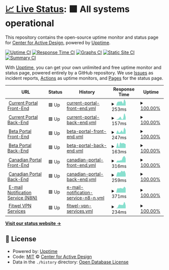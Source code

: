 # [📈 Live Status](https://statuspage.fitwel.org): <!--live status--> **🟩 All systems operational**

This repository contains the open-source uptime monitor and status page for [Center for Active Design](https://app.fitwel.org), powered by [Upptime](https://github.com/upptime/upptime).

[![Uptime CI](https://github.com/c4ad/upptime-tool/workflows/Uptime%20CI/badge.svg)](https://github.com/c4ad/upptime-tool/actions?query=workflow%3A%22Uptime+CI%22)
[![Response Time CI](https://github.com/c4ad/upptime-tool/workflows/Response%20Time%20CI/badge.svg)](https://github.com/c4ad/upptime-tool/actions?query=workflow%3A%22Response+Time+CI%22)
[![Graphs CI](https://github.com/c4ad/upptime-tool/workflows/Graphs%20CI/badge.svg)](https://github.com/c4ad/upptime-tool/actions?query=workflow%3A%22Graphs+CI%22)
[![Static Site CI](https://github.com/c4ad/upptime-tool/workflows/Static%20Site%20CI/badge.svg)](https://github.com/c4ad/upptime-tool/actions?query=workflow%3A%22Static+Site+CI%22)
[![Summary CI](https://github.com/c4ad/upptime-tool/workflows/Summary%20CI/badge.svg)](https://github.com/c4ad/upptime-tool/actions?query=workflow%3A%22Summary+CI%22)

With [Upptime](https://upptime.js.org), you can get your own unlimited and free uptime monitor and status page, powered entirely by a GitHub repository. We use [Issues](https://github.com/c4ad/upptime-tool/issues) as incident reports, [Actions](https://github.com/c4ad/upptime-tool/actions) as uptime monitors, and [Pages](https://statuspage.fitwel.org) for the status page.

<!--start: status pages-->
<!-- This summary is generated by Upptime (https://github.com/upptime/upptime) -->
<!-- Do not edit this manually, your changes will be overwritten -->
<!-- prettier-ignore -->
| URL | Status | History | Response Time | Uptime |
| --- | ------ | ------- | ------------- | ------ |
| <img alt="" src="https://icons.duckduckgo.com/ip3/app.fitwel.org.ico" height="13"> [Current Portal Front-End](https://app.fitwel.org) | 🟩 Up | [current-portal-front-end.yml](https://github.com/c4ad/uptime-tool/commits/HEAD/history/current-portal-front-end.yml) | <details><summary><img alt="Response time graph" src="./graphs/current-portal-front-end/response-time-week.png" height="20"> 253ms</summary><br><a href="https://statuspage.fitwel.org/history/current-portal-front-end"><img alt="Response time 270" src="https://img.shields.io/endpoint?url=https%3A%2F%2Fraw.githubusercontent.com%2Fc4ad%2Fuptime-tool%2FHEAD%2Fapi%2Fcurrent-portal-front-end%2Fresponse-time.json"></a><br><a href="https://statuspage.fitwel.org/history/current-portal-front-end"><img alt="24-hour response time 305" src="https://img.shields.io/endpoint?url=https%3A%2F%2Fraw.githubusercontent.com%2Fc4ad%2Fuptime-tool%2FHEAD%2Fapi%2Fcurrent-portal-front-end%2Fresponse-time-day.json"></a><br><a href="https://statuspage.fitwel.org/history/current-portal-front-end"><img alt="7-day response time 253" src="https://img.shields.io/endpoint?url=https%3A%2F%2Fraw.githubusercontent.com%2Fc4ad%2Fuptime-tool%2FHEAD%2Fapi%2Fcurrent-portal-front-end%2Fresponse-time-week.json"></a><br><a href="https://statuspage.fitwel.org/history/current-portal-front-end"><img alt="30-day response time 258" src="https://img.shields.io/endpoint?url=https%3A%2F%2Fraw.githubusercontent.com%2Fc4ad%2Fuptime-tool%2FHEAD%2Fapi%2Fcurrent-portal-front-end%2Fresponse-time-month.json"></a><br><a href="https://statuspage.fitwel.org/history/current-portal-front-end"><img alt="1-year response time 270" src="https://img.shields.io/endpoint?url=https%3A%2F%2Fraw.githubusercontent.com%2Fc4ad%2Fuptime-tool%2FHEAD%2Fapi%2Fcurrent-portal-front-end%2Fresponse-time-year.json"></a></details> | <details><summary><a href="https://statuspage.fitwel.org/history/current-portal-front-end">100.00%</a></summary><a href="https://statuspage.fitwel.org/history/current-portal-front-end"><img alt="All-time uptime 100.00%" src="https://img.shields.io/endpoint?url=https%3A%2F%2Fraw.githubusercontent.com%2Fc4ad%2Fuptime-tool%2FHEAD%2Fapi%2Fcurrent-portal-front-end%2Fuptime.json"></a><br><a href="https://statuspage.fitwel.org/history/current-portal-front-end"><img alt="24-hour uptime 100.00%" src="https://img.shields.io/endpoint?url=https%3A%2F%2Fraw.githubusercontent.com%2Fc4ad%2Fuptime-tool%2FHEAD%2Fapi%2Fcurrent-portal-front-end%2Fuptime-day.json"></a><br><a href="https://statuspage.fitwel.org/history/current-portal-front-end"><img alt="7-day uptime 100.00%" src="https://img.shields.io/endpoint?url=https%3A%2F%2Fraw.githubusercontent.com%2Fc4ad%2Fuptime-tool%2FHEAD%2Fapi%2Fcurrent-portal-front-end%2Fuptime-week.json"></a><br><a href="https://statuspage.fitwel.org/history/current-portal-front-end"><img alt="30-day uptime 100.00%" src="https://img.shields.io/endpoint?url=https%3A%2F%2Fraw.githubusercontent.com%2Fc4ad%2Fuptime-tool%2FHEAD%2Fapi%2Fcurrent-portal-front-end%2Fuptime-month.json"></a><br><a href="https://statuspage.fitwel.org/history/current-portal-front-end"><img alt="1-year uptime 100.00%" src="https://img.shields.io/endpoint?url=https%3A%2F%2Fraw.githubusercontent.com%2Fc4ad%2Fuptime-tool%2FHEAD%2Fapi%2Fcurrent-portal-front-end%2Fuptime-year.json"></a></details>
| <img alt="" src="https://icons.duckduckgo.com/ip3/api.fitwel.org.ico" height="13"> [Current Portal Back-End](https://api.fitwel.org/health) | 🟩 Up | [current-portal-back-end.yml](https://github.com/c4ad/uptime-tool/commits/HEAD/history/current-portal-back-end.yml) | <details><summary><img alt="Response time graph" src="./graphs/current-portal-back-end/response-time-week.png" height="20"> 157ms</summary><br><a href="https://statuspage.fitwel.org/history/current-portal-back-end"><img alt="Response time 216" src="https://img.shields.io/endpoint?url=https%3A%2F%2Fraw.githubusercontent.com%2Fc4ad%2Fuptime-tool%2FHEAD%2Fapi%2Fcurrent-portal-back-end%2Fresponse-time.json"></a><br><a href="https://statuspage.fitwel.org/history/current-portal-back-end"><img alt="24-hour response time 310" src="https://img.shields.io/endpoint?url=https%3A%2F%2Fraw.githubusercontent.com%2Fc4ad%2Fuptime-tool%2FHEAD%2Fapi%2Fcurrent-portal-back-end%2Fresponse-time-day.json"></a><br><a href="https://statuspage.fitwel.org/history/current-portal-back-end"><img alt="7-day response time 157" src="https://img.shields.io/endpoint?url=https%3A%2F%2Fraw.githubusercontent.com%2Fc4ad%2Fuptime-tool%2FHEAD%2Fapi%2Fcurrent-portal-back-end%2Fresponse-time-week.json"></a><br><a href="https://statuspage.fitwel.org/history/current-portal-back-end"><img alt="30-day response time 196" src="https://img.shields.io/endpoint?url=https%3A%2F%2Fraw.githubusercontent.com%2Fc4ad%2Fuptime-tool%2FHEAD%2Fapi%2Fcurrent-portal-back-end%2Fresponse-time-month.json"></a><br><a href="https://statuspage.fitwel.org/history/current-portal-back-end"><img alt="1-year response time 216" src="https://img.shields.io/endpoint?url=https%3A%2F%2Fraw.githubusercontent.com%2Fc4ad%2Fuptime-tool%2FHEAD%2Fapi%2Fcurrent-portal-back-end%2Fresponse-time-year.json"></a></details> | <details><summary><a href="https://statuspage.fitwel.org/history/current-portal-back-end">100.00%</a></summary><a href="https://statuspage.fitwel.org/history/current-portal-back-end"><img alt="All-time uptime 100.00%" src="https://img.shields.io/endpoint?url=https%3A%2F%2Fraw.githubusercontent.com%2Fc4ad%2Fuptime-tool%2FHEAD%2Fapi%2Fcurrent-portal-back-end%2Fuptime.json"></a><br><a href="https://statuspage.fitwel.org/history/current-portal-back-end"><img alt="24-hour uptime 100.00%" src="https://img.shields.io/endpoint?url=https%3A%2F%2Fraw.githubusercontent.com%2Fc4ad%2Fuptime-tool%2FHEAD%2Fapi%2Fcurrent-portal-back-end%2Fuptime-day.json"></a><br><a href="https://statuspage.fitwel.org/history/current-portal-back-end"><img alt="7-day uptime 100.00%" src="https://img.shields.io/endpoint?url=https%3A%2F%2Fraw.githubusercontent.com%2Fc4ad%2Fuptime-tool%2FHEAD%2Fapi%2Fcurrent-portal-back-end%2Fuptime-week.json"></a><br><a href="https://statuspage.fitwel.org/history/current-portal-back-end"><img alt="30-day uptime 100.00%" src="https://img.shields.io/endpoint?url=https%3A%2F%2Fraw.githubusercontent.com%2Fc4ad%2Fuptime-tool%2FHEAD%2Fapi%2Fcurrent-portal-back-end%2Fuptime-month.json"></a><br><a href="https://statuspage.fitwel.org/history/current-portal-back-end"><img alt="1-year uptime 100.00%" src="https://img.shields.io/endpoint?url=https%3A%2F%2Fraw.githubusercontent.com%2Fc4ad%2Fuptime-tool%2FHEAD%2Fapi%2Fcurrent-portal-back-end%2Fuptime-year.json"></a></details>
| <img alt="" src="https://icons.duckduckgo.com/ip3/beta.fitwel.org.ico" height="13"> [Beta Portal Front-End](https://beta.fitwel.org) | 🟩 Up | [beta-portal-front-end.yml](https://github.com/c4ad/uptime-tool/commits/HEAD/history/beta-portal-front-end.yml) | <details><summary><img alt="Response time graph" src="./graphs/beta-portal-front-end/response-time-week.png" height="20"> 247ms</summary><br><a href="https://statuspage.fitwel.org/history/beta-portal-front-end"><img alt="Response time 292" src="https://img.shields.io/endpoint?url=https%3A%2F%2Fraw.githubusercontent.com%2Fc4ad%2Fuptime-tool%2FHEAD%2Fapi%2Fbeta-portal-front-end%2Fresponse-time.json"></a><br><a href="https://statuspage.fitwel.org/history/beta-portal-front-end"><img alt="24-hour response time 522" src="https://img.shields.io/endpoint?url=https%3A%2F%2Fraw.githubusercontent.com%2Fc4ad%2Fuptime-tool%2FHEAD%2Fapi%2Fbeta-portal-front-end%2Fresponse-time-day.json"></a><br><a href="https://statuspage.fitwel.org/history/beta-portal-front-end"><img alt="7-day response time 247" src="https://img.shields.io/endpoint?url=https%3A%2F%2Fraw.githubusercontent.com%2Fc4ad%2Fuptime-tool%2FHEAD%2Fapi%2Fbeta-portal-front-end%2Fresponse-time-week.json"></a><br><a href="https://statuspage.fitwel.org/history/beta-portal-front-end"><img alt="30-day response time 297" src="https://img.shields.io/endpoint?url=https%3A%2F%2Fraw.githubusercontent.com%2Fc4ad%2Fuptime-tool%2FHEAD%2Fapi%2Fbeta-portal-front-end%2Fresponse-time-month.json"></a><br><a href="https://statuspage.fitwel.org/history/beta-portal-front-end"><img alt="1-year response time 292" src="https://img.shields.io/endpoint?url=https%3A%2F%2Fraw.githubusercontent.com%2Fc4ad%2Fuptime-tool%2FHEAD%2Fapi%2Fbeta-portal-front-end%2Fresponse-time-year.json"></a></details> | <details><summary><a href="https://statuspage.fitwel.org/history/beta-portal-front-end">100.00%</a></summary><a href="https://statuspage.fitwel.org/history/beta-portal-front-end"><img alt="All-time uptime 100.00%" src="https://img.shields.io/endpoint?url=https%3A%2F%2Fraw.githubusercontent.com%2Fc4ad%2Fuptime-tool%2FHEAD%2Fapi%2Fbeta-portal-front-end%2Fuptime.json"></a><br><a href="https://statuspage.fitwel.org/history/beta-portal-front-end"><img alt="24-hour uptime 100.00%" src="https://img.shields.io/endpoint?url=https%3A%2F%2Fraw.githubusercontent.com%2Fc4ad%2Fuptime-tool%2FHEAD%2Fapi%2Fbeta-portal-front-end%2Fuptime-day.json"></a><br><a href="https://statuspage.fitwel.org/history/beta-portal-front-end"><img alt="7-day uptime 100.00%" src="https://img.shields.io/endpoint?url=https%3A%2F%2Fraw.githubusercontent.com%2Fc4ad%2Fuptime-tool%2FHEAD%2Fapi%2Fbeta-portal-front-end%2Fuptime-week.json"></a><br><a href="https://statuspage.fitwel.org/history/beta-portal-front-end"><img alt="30-day uptime 100.00%" src="https://img.shields.io/endpoint?url=https%3A%2F%2Fraw.githubusercontent.com%2Fc4ad%2Fuptime-tool%2FHEAD%2Fapi%2Fbeta-portal-front-end%2Fuptime-month.json"></a><br><a href="https://statuspage.fitwel.org/history/beta-portal-front-end"><img alt="1-year uptime 100.00%" src="https://img.shields.io/endpoint?url=https%3A%2F%2Fraw.githubusercontent.com%2Fc4ad%2Fuptime-tool%2FHEAD%2Fapi%2Fbeta-portal-front-end%2Fuptime-year.json"></a></details>
| <img alt="" src="https://icons.duckduckgo.com/ip3/api-beta.fitwel.org.ico" height="13"> [Beta Portal Back-End](https://api-beta.fitwel.org/health) | 🟩 Up | [beta-portal-back-end.yml](https://github.com/c4ad/uptime-tool/commits/HEAD/history/beta-portal-back-end.yml) | <details><summary><img alt="Response time graph" src="./graphs/beta-portal-back-end/response-time-week.png" height="20"> 163ms</summary><br><a href="https://statuspage.fitwel.org/history/beta-portal-back-end"><img alt="Response time 195" src="https://img.shields.io/endpoint?url=https%3A%2F%2Fraw.githubusercontent.com%2Fc4ad%2Fuptime-tool%2FHEAD%2Fapi%2Fbeta-portal-back-end%2Fresponse-time.json"></a><br><a href="https://statuspage.fitwel.org/history/beta-portal-back-end"><img alt="24-hour response time 198" src="https://img.shields.io/endpoint?url=https%3A%2F%2Fraw.githubusercontent.com%2Fc4ad%2Fuptime-tool%2FHEAD%2Fapi%2Fbeta-portal-back-end%2Fresponse-time-day.json"></a><br><a href="https://statuspage.fitwel.org/history/beta-portal-back-end"><img alt="7-day response time 163" src="https://img.shields.io/endpoint?url=https%3A%2F%2Fraw.githubusercontent.com%2Fc4ad%2Fuptime-tool%2FHEAD%2Fapi%2Fbeta-portal-back-end%2Fresponse-time-week.json"></a><br><a href="https://statuspage.fitwel.org/history/beta-portal-back-end"><img alt="30-day response time 216" src="https://img.shields.io/endpoint?url=https%3A%2F%2Fraw.githubusercontent.com%2Fc4ad%2Fuptime-tool%2FHEAD%2Fapi%2Fbeta-portal-back-end%2Fresponse-time-month.json"></a><br><a href="https://statuspage.fitwel.org/history/beta-portal-back-end"><img alt="1-year response time 195" src="https://img.shields.io/endpoint?url=https%3A%2F%2Fraw.githubusercontent.com%2Fc4ad%2Fuptime-tool%2FHEAD%2Fapi%2Fbeta-portal-back-end%2Fresponse-time-year.json"></a></details> | <details><summary><a href="https://statuspage.fitwel.org/history/beta-portal-back-end">100.00%</a></summary><a href="https://statuspage.fitwel.org/history/beta-portal-back-end"><img alt="All-time uptime 100.00%" src="https://img.shields.io/endpoint?url=https%3A%2F%2Fraw.githubusercontent.com%2Fc4ad%2Fuptime-tool%2FHEAD%2Fapi%2Fbeta-portal-back-end%2Fuptime.json"></a><br><a href="https://statuspage.fitwel.org/history/beta-portal-back-end"><img alt="24-hour uptime 100.00%" src="https://img.shields.io/endpoint?url=https%3A%2F%2Fraw.githubusercontent.com%2Fc4ad%2Fuptime-tool%2FHEAD%2Fapi%2Fbeta-portal-back-end%2Fuptime-day.json"></a><br><a href="https://statuspage.fitwel.org/history/beta-portal-back-end"><img alt="7-day uptime 100.00%" src="https://img.shields.io/endpoint?url=https%3A%2F%2Fraw.githubusercontent.com%2Fc4ad%2Fuptime-tool%2FHEAD%2Fapi%2Fbeta-portal-back-end%2Fuptime-week.json"></a><br><a href="https://statuspage.fitwel.org/history/beta-portal-back-end"><img alt="30-day uptime 100.00%" src="https://img.shields.io/endpoint?url=https%3A%2F%2Fraw.githubusercontent.com%2Fc4ad%2Fuptime-tool%2FHEAD%2Fapi%2Fbeta-portal-back-end%2Fuptime-month.json"></a><br><a href="https://statuspage.fitwel.org/history/beta-portal-back-end"><img alt="1-year uptime 100.00%" src="https://img.shields.io/endpoint?url=https%3A%2F%2Fraw.githubusercontent.com%2Fc4ad%2Fuptime-tool%2FHEAD%2Fapi%2Fbeta-portal-back-end%2Fuptime-year.json"></a></details>
| <img alt="" src="https://icons.duckduckgo.com/ip3/app.ca.fitwel.org.ico" height="13"> [Canadian Portal Front-End](https://app.ca.fitwel.org) | 🟩 Up | [canadian-portal-front-end.yml](https://github.com/c4ad/uptime-tool/commits/HEAD/history/canadian-portal-front-end.yml) | <details><summary><img alt="Response time graph" src="./graphs/canadian-portal-front-end/response-time-week.png" height="20"> 316ms</summary><br><a href="https://statuspage.fitwel.org/history/canadian-portal-front-end"><img alt="Response time 371" src="https://img.shields.io/endpoint?url=https%3A%2F%2Fraw.githubusercontent.com%2Fc4ad%2Fuptime-tool%2FHEAD%2Fapi%2Fcanadian-portal-front-end%2Fresponse-time.json"></a><br><a href="https://statuspage.fitwel.org/history/canadian-portal-front-end"><img alt="24-hour response time 521" src="https://img.shields.io/endpoint?url=https%3A%2F%2Fraw.githubusercontent.com%2Fc4ad%2Fuptime-tool%2FHEAD%2Fapi%2Fcanadian-portal-front-end%2Fresponse-time-day.json"></a><br><a href="https://statuspage.fitwel.org/history/canadian-portal-front-end"><img alt="7-day response time 316" src="https://img.shields.io/endpoint?url=https%3A%2F%2Fraw.githubusercontent.com%2Fc4ad%2Fuptime-tool%2FHEAD%2Fapi%2Fcanadian-portal-front-end%2Fresponse-time-week.json"></a><br><a href="https://statuspage.fitwel.org/history/canadian-portal-front-end"><img alt="30-day response time 384" src="https://img.shields.io/endpoint?url=https%3A%2F%2Fraw.githubusercontent.com%2Fc4ad%2Fuptime-tool%2FHEAD%2Fapi%2Fcanadian-portal-front-end%2Fresponse-time-month.json"></a><br><a href="https://statuspage.fitwel.org/history/canadian-portal-front-end"><img alt="1-year response time 371" src="https://img.shields.io/endpoint?url=https%3A%2F%2Fraw.githubusercontent.com%2Fc4ad%2Fuptime-tool%2FHEAD%2Fapi%2Fcanadian-portal-front-end%2Fresponse-time-year.json"></a></details> | <details><summary><a href="https://statuspage.fitwel.org/history/canadian-portal-front-end">100.00%</a></summary><a href="https://statuspage.fitwel.org/history/canadian-portal-front-end"><img alt="All-time uptime 100.00%" src="https://img.shields.io/endpoint?url=https%3A%2F%2Fraw.githubusercontent.com%2Fc4ad%2Fuptime-tool%2FHEAD%2Fapi%2Fcanadian-portal-front-end%2Fuptime.json"></a><br><a href="https://statuspage.fitwel.org/history/canadian-portal-front-end"><img alt="24-hour uptime 100.00%" src="https://img.shields.io/endpoint?url=https%3A%2F%2Fraw.githubusercontent.com%2Fc4ad%2Fuptime-tool%2FHEAD%2Fapi%2Fcanadian-portal-front-end%2Fuptime-day.json"></a><br><a href="https://statuspage.fitwel.org/history/canadian-portal-front-end"><img alt="7-day uptime 100.00%" src="https://img.shields.io/endpoint?url=https%3A%2F%2Fraw.githubusercontent.com%2Fc4ad%2Fuptime-tool%2FHEAD%2Fapi%2Fcanadian-portal-front-end%2Fuptime-week.json"></a><br><a href="https://statuspage.fitwel.org/history/canadian-portal-front-end"><img alt="30-day uptime 100.00%" src="https://img.shields.io/endpoint?url=https%3A%2F%2Fraw.githubusercontent.com%2Fc4ad%2Fuptime-tool%2FHEAD%2Fapi%2Fcanadian-portal-front-end%2Fuptime-month.json"></a><br><a href="https://statuspage.fitwel.org/history/canadian-portal-front-end"><img alt="1-year uptime 100.00%" src="https://img.shields.io/endpoint?url=https%3A%2F%2Fraw.githubusercontent.com%2Fc4ad%2Fuptime-tool%2FHEAD%2Fapi%2Fcanadian-portal-front-end%2Fuptime-year.json"></a></details>
| <img alt="" src="https://icons.duckduckgo.com/ip3/api.ca.fitwel.org.ico" height="13"> [Canadian Portal Back-End](https://api.ca.fitwel.org/health) | 🟩 Up | [canadian-portal-back-end.yml](https://github.com/c4ad/uptime-tool/commits/HEAD/history/canadian-portal-back-end.yml) | <details><summary><img alt="Response time graph" src="./graphs/canadian-portal-back-end/response-time-week.png" height="20"> 259ms</summary><br><a href="https://statuspage.fitwel.org/history/canadian-portal-back-end"><img alt="Response time 239" src="https://img.shields.io/endpoint?url=https%3A%2F%2Fraw.githubusercontent.com%2Fc4ad%2Fuptime-tool%2FHEAD%2Fapi%2Fcanadian-portal-back-end%2Fresponse-time.json"></a><br><a href="https://statuspage.fitwel.org/history/canadian-portal-back-end"><img alt="24-hour response time 312" src="https://img.shields.io/endpoint?url=https%3A%2F%2Fraw.githubusercontent.com%2Fc4ad%2Fuptime-tool%2FHEAD%2Fapi%2Fcanadian-portal-back-end%2Fresponse-time-day.json"></a><br><a href="https://statuspage.fitwel.org/history/canadian-portal-back-end"><img alt="7-day response time 259" src="https://img.shields.io/endpoint?url=https%3A%2F%2Fraw.githubusercontent.com%2Fc4ad%2Fuptime-tool%2FHEAD%2Fapi%2Fcanadian-portal-back-end%2Fresponse-time-week.json"></a><br><a href="https://statuspage.fitwel.org/history/canadian-portal-back-end"><img alt="30-day response time 258" src="https://img.shields.io/endpoint?url=https%3A%2F%2Fraw.githubusercontent.com%2Fc4ad%2Fuptime-tool%2FHEAD%2Fapi%2Fcanadian-portal-back-end%2Fresponse-time-month.json"></a><br><a href="https://statuspage.fitwel.org/history/canadian-portal-back-end"><img alt="1-year response time 239" src="https://img.shields.io/endpoint?url=https%3A%2F%2Fraw.githubusercontent.com%2Fc4ad%2Fuptime-tool%2FHEAD%2Fapi%2Fcanadian-portal-back-end%2Fresponse-time-year.json"></a></details> | <details><summary><a href="https://statuspage.fitwel.org/history/canadian-portal-back-end">100.00%</a></summary><a href="https://statuspage.fitwel.org/history/canadian-portal-back-end"><img alt="All-time uptime 100.00%" src="https://img.shields.io/endpoint?url=https%3A%2F%2Fraw.githubusercontent.com%2Fc4ad%2Fuptime-tool%2FHEAD%2Fapi%2Fcanadian-portal-back-end%2Fuptime.json"></a><br><a href="https://statuspage.fitwel.org/history/canadian-portal-back-end"><img alt="24-hour uptime 100.00%" src="https://img.shields.io/endpoint?url=https%3A%2F%2Fraw.githubusercontent.com%2Fc4ad%2Fuptime-tool%2FHEAD%2Fapi%2Fcanadian-portal-back-end%2Fuptime-day.json"></a><br><a href="https://statuspage.fitwel.org/history/canadian-portal-back-end"><img alt="7-day uptime 100.00%" src="https://img.shields.io/endpoint?url=https%3A%2F%2Fraw.githubusercontent.com%2Fc4ad%2Fuptime-tool%2FHEAD%2Fapi%2Fcanadian-portal-back-end%2Fuptime-week.json"></a><br><a href="https://statuspage.fitwel.org/history/canadian-portal-back-end"><img alt="30-day uptime 100.00%" src="https://img.shields.io/endpoint?url=https%3A%2F%2Fraw.githubusercontent.com%2Fc4ad%2Fuptime-tool%2FHEAD%2Fapi%2Fcanadian-portal-back-end%2Fuptime-month.json"></a><br><a href="https://statuspage.fitwel.org/history/canadian-portal-back-end"><img alt="1-year uptime 100.00%" src="https://img.shields.io/endpoint?url=https%3A%2F%2Fraw.githubusercontent.com%2Fc4ad%2Fuptime-tool%2FHEAD%2Fapi%2Fcanadian-portal-back-end%2Fuptime-year.json"></a></details>
| <img alt="" src="https://icons.duckduckgo.com/ip3/adai.app.n8n.cloud.ico" height="13"> [E-mail Notification Service (N8N)](https://adai.app.n8n.cloud) | 🟩 Up | [e-mail-notification-service-n8-n.yml](https://github.com/c4ad/uptime-tool/commits/HEAD/history/e-mail-notification-service-n8-n.yml) | <details><summary><img alt="Response time graph" src="./graphs/e-mail-notification-service-n8-n/response-time-week.png" height="20"> 371ms</summary><br><a href="https://statuspage.fitwel.org/history/e-mail-notification-service-n8-n"><img alt="Response time 2613" src="https://img.shields.io/endpoint?url=https%3A%2F%2Fraw.githubusercontent.com%2Fc4ad%2Fuptime-tool%2FHEAD%2Fapi%2Fe-mail-notification-service-n8-n%2Fresponse-time.json"></a><br><a href="https://statuspage.fitwel.org/history/e-mail-notification-service-n8-n"><img alt="24-hour response time 446" src="https://img.shields.io/endpoint?url=https%3A%2F%2Fraw.githubusercontent.com%2Fc4ad%2Fuptime-tool%2FHEAD%2Fapi%2Fe-mail-notification-service-n8-n%2Fresponse-time-day.json"></a><br><a href="https://statuspage.fitwel.org/history/e-mail-notification-service-n8-n"><img alt="7-day response time 371" src="https://img.shields.io/endpoint?url=https%3A%2F%2Fraw.githubusercontent.com%2Fc4ad%2Fuptime-tool%2FHEAD%2Fapi%2Fe-mail-notification-service-n8-n%2Fresponse-time-week.json"></a><br><a href="https://statuspage.fitwel.org/history/e-mail-notification-service-n8-n"><img alt="30-day response time 3343" src="https://img.shields.io/endpoint?url=https%3A%2F%2Fraw.githubusercontent.com%2Fc4ad%2Fuptime-tool%2FHEAD%2Fapi%2Fe-mail-notification-service-n8-n%2Fresponse-time-month.json"></a><br><a href="https://statuspage.fitwel.org/history/e-mail-notification-service-n8-n"><img alt="1-year response time 2613" src="https://img.shields.io/endpoint?url=https%3A%2F%2Fraw.githubusercontent.com%2Fc4ad%2Fuptime-tool%2FHEAD%2Fapi%2Fe-mail-notification-service-n8-n%2Fresponse-time-year.json"></a></details> | <details><summary><a href="https://statuspage.fitwel.org/history/e-mail-notification-service-n8-n">100.00%</a></summary><a href="https://statuspage.fitwel.org/history/e-mail-notification-service-n8-n"><img alt="All-time uptime 99.91%" src="https://img.shields.io/endpoint?url=https%3A%2F%2Fraw.githubusercontent.com%2Fc4ad%2Fuptime-tool%2FHEAD%2Fapi%2Fe-mail-notification-service-n8-n%2Fuptime.json"></a><br><a href="https://statuspage.fitwel.org/history/e-mail-notification-service-n8-n"><img alt="24-hour uptime 100.00%" src="https://img.shields.io/endpoint?url=https%3A%2F%2Fraw.githubusercontent.com%2Fc4ad%2Fuptime-tool%2FHEAD%2Fapi%2Fe-mail-notification-service-n8-n%2Fuptime-day.json"></a><br><a href="https://statuspage.fitwel.org/history/e-mail-notification-service-n8-n"><img alt="7-day uptime 100.00%" src="https://img.shields.io/endpoint?url=https%3A%2F%2Fraw.githubusercontent.com%2Fc4ad%2Fuptime-tool%2FHEAD%2Fapi%2Fe-mail-notification-service-n8-n%2Fuptime-week.json"></a><br><a href="https://statuspage.fitwel.org/history/e-mail-notification-service-n8-n"><img alt="30-day uptime 99.85%" src="https://img.shields.io/endpoint?url=https%3A%2F%2Fraw.githubusercontent.com%2Fc4ad%2Fuptime-tool%2FHEAD%2Fapi%2Fe-mail-notification-service-n8-n%2Fuptime-month.json"></a><br><a href="https://statuspage.fitwel.org/history/e-mail-notification-service-n8-n"><img alt="1-year uptime 99.91%" src="https://img.shields.io/endpoint?url=https%3A%2F%2Fraw.githubusercontent.com%2Fc4ad%2Fuptime-tool%2FHEAD%2Fapi%2Fe-mail-notification-service-n8-n%2Fuptime-year.json"></a></details>
| <img alt="" src="https://icons.duckduckgo.com/ip3/vpn.fitwel.fitwel.org.ico" height="13"> [Fitwel VPN Services](https://vpn.fitwel.fitwel.org) | 🟩 Up | [fitwel-vpn-services.yml](https://github.com/c4ad/uptime-tool/commits/HEAD/history/fitwel-vpn-services.yml) | <details><summary><img alt="Response time graph" src="./graphs/fitwel-vpn-services/response-time-week.png" height="20"> 234ms</summary><br><a href="https://statuspage.fitwel.org/history/fitwel-vpn-services"><img alt="Response time 268" src="https://img.shields.io/endpoint?url=https%3A%2F%2Fraw.githubusercontent.com%2Fc4ad%2Fuptime-tool%2FHEAD%2Fapi%2Ffitwel-vpn-services%2Fresponse-time.json"></a><br><a href="https://statuspage.fitwel.org/history/fitwel-vpn-services"><img alt="24-hour response time 371" src="https://img.shields.io/endpoint?url=https%3A%2F%2Fraw.githubusercontent.com%2Fc4ad%2Fuptime-tool%2FHEAD%2Fapi%2Ffitwel-vpn-services%2Fresponse-time-day.json"></a><br><a href="https://statuspage.fitwel.org/history/fitwel-vpn-services"><img alt="7-day response time 234" src="https://img.shields.io/endpoint?url=https%3A%2F%2Fraw.githubusercontent.com%2Fc4ad%2Fuptime-tool%2FHEAD%2Fapi%2Ffitwel-vpn-services%2Fresponse-time-week.json"></a><br><a href="https://statuspage.fitwel.org/history/fitwel-vpn-services"><img alt="30-day response time 264" src="https://img.shields.io/endpoint?url=https%3A%2F%2Fraw.githubusercontent.com%2Fc4ad%2Fuptime-tool%2FHEAD%2Fapi%2Ffitwel-vpn-services%2Fresponse-time-month.json"></a><br><a href="https://statuspage.fitwel.org/history/fitwel-vpn-services"><img alt="1-year response time 268" src="https://img.shields.io/endpoint?url=https%3A%2F%2Fraw.githubusercontent.com%2Fc4ad%2Fuptime-tool%2FHEAD%2Fapi%2Ffitwel-vpn-services%2Fresponse-time-year.json"></a></details> | <details><summary><a href="https://statuspage.fitwel.org/history/fitwel-vpn-services">100.00%</a></summary><a href="https://statuspage.fitwel.org/history/fitwel-vpn-services"><img alt="All-time uptime 100.00%" src="https://img.shields.io/endpoint?url=https%3A%2F%2Fraw.githubusercontent.com%2Fc4ad%2Fuptime-tool%2FHEAD%2Fapi%2Ffitwel-vpn-services%2Fuptime.json"></a><br><a href="https://statuspage.fitwel.org/history/fitwel-vpn-services"><img alt="24-hour uptime 100.00%" src="https://img.shields.io/endpoint?url=https%3A%2F%2Fraw.githubusercontent.com%2Fc4ad%2Fuptime-tool%2FHEAD%2Fapi%2Ffitwel-vpn-services%2Fuptime-day.json"></a><br><a href="https://statuspage.fitwel.org/history/fitwel-vpn-services"><img alt="7-day uptime 100.00%" src="https://img.shields.io/endpoint?url=https%3A%2F%2Fraw.githubusercontent.com%2Fc4ad%2Fuptime-tool%2FHEAD%2Fapi%2Ffitwel-vpn-services%2Fuptime-week.json"></a><br><a href="https://statuspage.fitwel.org/history/fitwel-vpn-services"><img alt="30-day uptime 100.00%" src="https://img.shields.io/endpoint?url=https%3A%2F%2Fraw.githubusercontent.com%2Fc4ad%2Fuptime-tool%2FHEAD%2Fapi%2Ffitwel-vpn-services%2Fuptime-month.json"></a><br><a href="https://statuspage.fitwel.org/history/fitwel-vpn-services"><img alt="1-year uptime 100.00%" src="https://img.shields.io/endpoint?url=https%3A%2F%2Fraw.githubusercontent.com%2Fc4ad%2Fuptime-tool%2FHEAD%2Fapi%2Ffitwel-vpn-services%2Fuptime-year.json"></a></details>

<!--end: status pages-->

[**Visit our status website →**](https://statuspage.fitwel.org)

## 📄 License

- Powered by: [Upptime](https://github.com/upptime/upptime)
- Code: [MIT](./LICENSE) © [Center for Active Design](https://app.fitwel.org)
- Data in the `./history` directory: [Open Database License](https://opendatacommons.org/licenses/odbl/1-0/)
